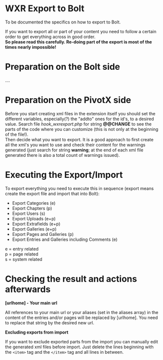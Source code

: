 
WXR Export to Bolt
==================

To be documented the specifics on how to export to Bolt.

If you want to export all or part of your content you need to follow a certain order to get everything across in good order.  
**So please read this carefully. Re-doing part of the export is most of the times nearly impossible!**

Preparation on the Bolt side
==========================

....

Preparation on the PivotX side
==============================

Before you start creating xml files in the extension itself you should set the different variables, especially(?) the "addto" ones for the id's, to a desired value. Search file *hook_wxrexport.php* for string **@@CHANGE** to see the parts of the code where you can customize (this is not only at the beginning of the file!).  
Then decide what you want to export. It is a good approach to first create all the xml's you want to use and check their content for the warnings generated (just search for string **warning**; at the end of each xml file generated there is also a total count of warnings issued).

Executing the Export/Import
===========================

To export everything you need to execute this in sequence (export means create the export file and import that into Bolt):

 * Export Categories (e)
 * Export Chapters (p)
 * Export Users (s)
 * Export Uploads (e+p)
 * Export Extrafields (e+p)
 * Export Galleries (e+p)
 * Export Pages and Galleries (p)
 * Export Entries and Galleries including Comments (e)

e = entry related  
p = page related  
s = system related

Checking the result and actions afterwards
==========================================

__[urlhome] - Your main url__

All references to your main url or your aliases (set in the aliases array) in the content of the entries and/or pages will be replaced by [urlhome]. You need to replace that string by the desired new url.

__Excluding exports from import__

If you want to exclude exported parts from the import you can manually edit the generated xml files before import. Just delete the lines beginning with the `<item>` tag and the `</item>` tag and all lines in between.